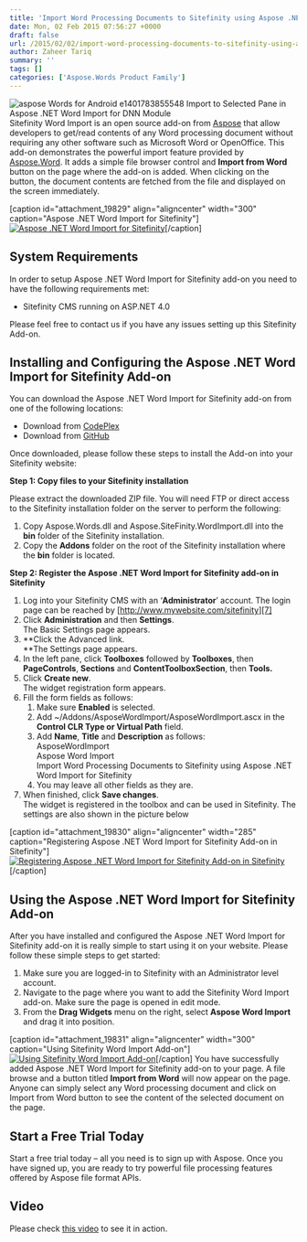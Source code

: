 ```yaml
---
title: 'Import Word Processing Documents to Sitefinity using Aspose .NET Word Import for Sitefinity'
date: Mon, 02 Feb 2015 07:56:27 +0000
draft: false
url: /2015/02/02/import-word-processing-documents-to-sitefinity-using-aspose-.net-word-import-for-sitefinity/
author: Zaheer Tariq
summary: ''
tags: []
categories: ['Aspose.Words Product Family']
---
```


![aspose Words for Android e1401783855548 Import to Selected Pane in Aspose .NET Word Import for DNN Module][1]Sitefinity Word Import is an open source add-on from [Aspose][2] that allow developers to get/read contents of any Word processing document without requiring any other software such as Microsoft Word or OpenOffice. This add-on demonstrates the powerful import feature provided by [Aspose.Word][3]. It adds a simple file browser control and **Import from Word** button on the page where the add-on is added. When clicking on the button, the document contents are fetched from the file and displayed on the screen immediately.

\[caption id="attachment\_19829" align="aligncenter" width="300" caption="Aspose .NET Word Import for Sitefinity"\][![Aspose .NET Word Import for Sitefinity][4]](https://blog.aspose.com/wp-content/uploads/sites/2/2015/02/Aspose-.NET-Word-Import-for-Sitefinity.png)\[/caption\]

## System Requirements

In order to setup Aspose .NET Word Import for Sitefinity add-on you need to have the following requirements met:

*   Sitefinity CMS running on ASP.NET 4.0

Please feel free to contact us if you have any issues setting up this Sitefinity Add-on.

## Installing and Configuring the Aspose .NET Word Import for Sitefinity Add-on

You can download the Aspose .NET Word Import for Sitefinity add-on from one of the following locations:

*   Download from [CodePlex][5]
*   Download from [GitHub][6]

Once downloaded, please follow these steps to install the Add-on into your Sitefinity website:

**Step 1: Copy files to your Sitefinity installation**

Please extract the downloaded ZIP file. You will need FTP or direct access to the Sitefinity installation folder on the server to perform the following:

1.  Copy Aspose.Words.dll and Aspose.SiteFinity.WordImport.dll into the **bin** folder of the Sitefinity installation.
2.  Copy the **Addons** folder on the root of the Sitefinity installation where the **bin** folder is located.

**Step 2: Register the Aspose .NET Word Import for Sitefinity add-on in Sitefinity**

1.  Log into your Sitefinity CMS with an ‘**Administrator**’ account. The login page can be reached by [http://www.mywebsite.com/sitefinity][7]
2.  Click **Administration** and then **Settings**.  
    The Basic Settings page appears.
3.  **Click the Advanced  link.  
    **The Settings  page appears.
4.  In the left pane, click **Toolboxes**  followed by **Toolboxes**, then **PageControls**, **Sections** and **ContentToolboxSection**, then **Tools.**
5.  Click **Create new**.  
    The widget registration form appears.
6.  Fill the form fields as follows:
    1.  Make sure **Enabled** is selected.
    2.  Add ~/Addons/AsposeWordImport/AsposeWordImport.ascx in the **Control CLR Type or Virtual Path** field.
    3.  Add **Name**, **Title** and **Description** as follows:  
        AsposeWordImport  
        Aspose Word Import  
        Import Word Processing Documents to Sitefinity using Aspose .NET Word Import for Sitefinity
    4.  You may leave all other fields as they are.
7.  When finished, click **Save changes**.  
    The widget is registered in the toolbox and can be used in Sitefinity. The settings are also shown in the picture below

\[caption id="attachment\_19830" align="aligncenter" width="285" caption="Registering Aspose .NET Word Import for Sitefinity Add-on in Sitefinity"\][![Registering Aspose .NET Word Import for Sitefinity Add-on in Sitefinity][8]](https://blog.aspose.com/wp-content/uploads/sites/2/2015/02/How-to-register-Aspose-.NET-Word-Import-for-Sitefinity.png)\[/caption\]

## Using the Aspose .NET Word Import for Sitefinity Add-on

After you have installed and configured the Aspose .NET Word Import for Sitefinity add-on it is really simple to start using it on your website. Please follow these simple steps to get started:

1.  Make sure you are logged-in to Sitefinity with an Administrator level account.
2.  Navigate to the page where you want to add the Sitefinity Word Import add-on. Make sure the page is opened in edit mode.
3.  From the **Drag Widgets** menu on the right, select **Aspose Word Import** and drag it into position.

\[caption id="attachment\_19831" align="aligncenter" width="300" caption="Using Sitefinity Word Import Add-on"\][![Using Sitefinity Word Import Add-on][9]](https://blog.aspose.com/wp-content/uploads/sites/2/2015/02/Using-Sitefinity-Word-Import-Add-on.png)\[/caption\] You have successfully added Aspose .NET Word Import for Sitefinity add-on to your page. A file browse and a button titled **Import from Word** will now appear on the page. Anyone can simply select any Word processing document and click on Import from Word button to see the content of the selected document on the page.

## Start a Free Trial Today

Start a free trial today – all you need is to sign up with Aspose. Once you have signed up, you are ready to try powerful file processing features offered by Aspose file format APIs.

## Video

Please check [this video][10] to see it in action.




[1]: https://blog.aspose.com/wp-content/uploads/sites/2/2013/09/aspose-Words-for-Android-e1401783855548.png "Aspose.Words for .NET Logo"
[2]: http://www.aspose.com/
[3]: http://www.aspose.com/word-component-suite.aspx
[4]: https://blog.aspose.com/wp-content/uploads/sites/2/2015/02/Aspose-.NET-Word-Import-for-Sitefinity-300x117.png "Aspose .NET Word Import for Sitefinity"
[5]: https://docs.aspose.com/
[6]: https://github.com/asposemarketplace/Aspose_for_Sitefinity/releases
[7]: http://www.mywebsite.com/sitefinity
[8]: https://blog.aspose.com/wp-content/uploads/sites/2/2015/02/How-to-register-Aspose-.NET-Word-Import-for-Sitefinity-285x300.png "Registering Aspose .NET Word Import for Sitefinity Add-on in Sitefinity"
[9]: https://blog.aspose.com/wp-content/uploads/sites/2/2015/02/Using-Sitefinity-Word-Import-Add-on-300x164.png "Using Sitefinity Word Import Add-on"
[10]: https://www.youtube.com/watch?v=vDrYfarX9Ok




